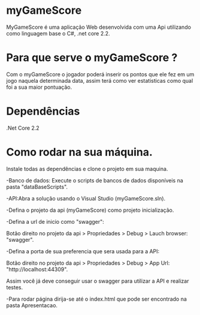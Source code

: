 # myGameScore
MyGameScore é uma aplicação Web desenvolvida com uma Api utilizando como linguagem base o C#, .net core 2.2.

# Para que serve o myGameScore ?
Com o myGameScore o jogador poderá inserir os pontos que ele fez em um jogo naquela determinada data, assim terá como ver estatisticas como qual foi a sua maior pontuação.

#  Dependências
.Net Core 2.2

# Como rodar na sua máquina.
Instale todas as dependências e clone o projeto em sua maquina.

-Banco de dados:
Execute o scripts de bancos de dados disponíveis na pasta "dataBaseScripts".

-API:Abra a solução usando o Visual Studio (myGameScore.sln).

-Defina o projeto da api (myGameScore) como projeto inicialização.

-Defina a url de inicio como "swagger":

Botão direito no projeto da api > Propriedades > Debug > Lauch browser: "swagger".

-Defina a porta de sua preferencia que sera usada para a API:

Botão direito no projeto da api > Propriedades > Debug > App Url: "http://localhost:44309".

Assim você já deve conseguir usar o swagger para utilizar a API e realizar testes.

-Para rodar página dirija-se até o index.html que pode ser encontrado na pasta Apresentacao.


